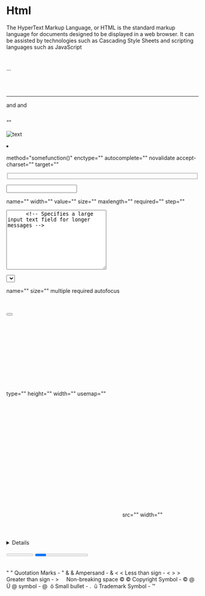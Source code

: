 # Html
The HyperText Markup Language, or HTML is the standard markup language for documents designed to be displayed in a web browser. It can be assisted by technologies such as Cascading Style Sheets and scripting languages such as JavaScript

<!-- * *******************************************************************************************
 * HTML5 Cheat sheet by Hackr.io
 * Source: https://websitesetup.org/wp-content/uploads/2014/02/HTML-CHEAT-SHEET-768x8555.png
 * ******************************************************************************************* * -->


<!-- Document Summary -->

<!DOCTYPE html>                                   <!-- Tells the browser that HTML5 version of HTML to be recognized by the browser -->
<html lang="en"></html>                           <!-- The HTML lang attribute is used to identify the language of text content on the web. This information helps search engines return language specific results, -->
<head></head>                                     <!-- Contains Information specific to the page like title, styles and scripts -->
<title></title>                                   <!-- Title for the page that shows up in the browser title bar -->
<body></body>                                     <!-- Content that the user will see -->


<!-- Document Information -->


<base/>                                           <!-- Usefull for specifying relative links in a document -->
<style></style>                                   <!-- Contains styles for the html document -->
<meta/>                                           <!-- Contains additional information about the page, author, page description and other hidden page info -->
<script></script>                                 <!-- Contains all scripts internal or external -->
<link/>                                           <!-- Used to create relationships with external pages and stylesheets -->


<!-- Document Structure -->


<h1></h1> ... <h6></h6>                           <!-- All six levels of heading with 1 being the most promiment and 6 being the least prominent -->
<p></p>                                           <!-- Used to organize paragraph text -->
<div></div>                                       <!-- A generic container used to denote a page section -->
<span></span>                                     <!-- Inline section or block container used for creating inline style elements -->
<br/>                                             <!-- Creates a line-break -->
<hr>                                              <!-- Creates a sectional break into HTML -->


<!-- Text Formatting -->


<strong></strong> and <b></b>                     <!-- Makes text contained in the tag as bold -->
<em></em> and <i></i>                             <!-- Alternative way to make the text contained in the tag as italic -->
<strike></strike>                                 <!-- Creates a strike through the text element -->
<pre></pre>                                       <!-- Preformatted monospace text block with some spacing intact -->
<blockquote></blockquote>                         <!-- Contains long paragraphs of quotations often cited -->
<abbr></abbr>                                     <!-- Contains abbreviations while also making the full form avaialable -->
<address></address>                               <!-- Used to display contact information -->
<code></code>                                     <!-- Used to display inline code snippets -->
<q></q>                                           <!-- Defines a short inline quotation -->
<sub></sub>                                       <!-- Defines subscripted text -->
<sup></sup>                                       <!-- Defines superscripted text -->
<kbd></kbd>                                       <!-- Specifies text as keyboard input -->
<small></small>                                   <!-- Specifies small text -->  


<!-- Links Formatting -->


<a href="url"></a>                                <!-- Used to link to external or internal pages of a wbesite -->
<a href="mailto:email@example.com"></a>           <!-- Used to link to an email address -->
<a href="name"></a>                               <!-- Used to link to a document element -->
<a href="#name"></a>                              <!-- Used to link to specific div element -->
<a href="tel://####-####-##"></a>                 <!-- Used to display phone numbers and make them clickable -->


<!-- Image Formatting -->


<img src="url" alt="text">                        <!-- Used to display images in a webpage where src="url" contains the link to the image source and alt="" contains an alternative text to display when the image is not displayed -->


<!-- List Formatting -->


<ol></ol>                                         <!-- Used to create ordered lists with numbers in the items -->
<ul></ul>                                         <!-- Used to display unordered lists with numbers in the items -->
<li></li>                                         <!-- Contains list items inside ordered and unordered lists -->
<dl></dl>                                         <!-- Contains list item definitions -->
<dt></dt>                                         <!-- Definition of single term inline with body content -->
<dd></dd>                                         <!-- The descrpition of the defined term -->


<!-- Forms Formatting and Attributes -->


<form action="url"></form>                        <!-- Form element creates a form and action="" specifies where the data is to be sent to when the visitor submits the form -->

<!-- Supported attributes -->
method="somefunction()"                           <!-- Contains the type of request (GET, POST... etc) which dictates how to send the data of the form -->
enctype=""                                        <!-- Dictates how the data is to be encoded when the data is sent to the web server. -->
autocomplete=""                                   <!-- Specifies if the autocomplete functionality is enabled or not -->
novalidate                                        <!-- Dictates if the form will be validated or not -->
accept-charset=""                                 <!-- Identifies the character encoding upon form submission -->
target=""                                         <!-- Tell where to display the information upon form submission. Possible values: '_blank', '_self', '_parent', '_top' -->
                            
<fieldset disabled="disabled"></fieldset>         <!-- Identifies the group of all fields in the form -->
<label for=""></label>                            <!-- A simple field label telling the user what to type in the field -->
<legend></legend>                                 <!-- The form legend acts as a caption for the fieldset element -->

<input type="text/email/number/color/date">       <!-- Input is the input field where the user can input various types of data -->

<!-- Supported attributes -->
name=""                                           <!-- Describes the name of the form -->
width=""                                          <!-- Specifies the width of an input field -->
value=""                                          <!-- Describes the value of the input information field -->
size=""                                           <!-- Specifies the input element width in characters -->
maxlength=""                                      <!-- Specifies the maximum input character numbers -->
required=""                                       <!-- Specifies if the input field is required to fill in before submitting the form -->
step=""                                           <!-- Identifies the legal number intervals of the input field -->

<textarea name="" id="" cols="30" rows="10">      <!-- Specifies a large input text field for longer messages -->
</textarea>

<select name=""></select>                         <!-- Describes a dropdown box for users to select from variety of choices -->

<!-- Supported attributes -->
name=""                                           <!-- The name for a dropdown combination box -->
size=""                                           <!-- Specifies the number of available options -->
multiple                                          <!-- Allows for multiple option selections -->
required                                          <!-- Requires that a value is selected before submitting the form -->
autofocus                                         <!-- Specifies that the dropdown automatically comes to focus once the page loads -->
<optgroup></optgroup>                             <!-- Specifies the entire grouping of available options -->
<option value=""></option>                        <!-- Defines one of the avaialble option from the dropdown list -->
<button></button>                                 <!-- A clickable button to submit the form -->


<!-- Tables Formatting -->


<table></table>                                   <!-- Defines and contains all table related content -->
<caption></caption>                               <!-- A description of what table is and what it contains -->
<thead></thead>                                   <!-- The table headers contain the type of information defined in each column underneath -->
<tbody></tbody>                                   <!-- Contains the tables data or information -->
<tfoot></tfoot>                                   <!-- Defines table footer -->
<tr></tr>                                         <!-- Contains the information to be included in a table row -->
<th></th>                                         <!-- Contains the information to be included in a single table header -->
<td></td>                                         <!-- Contains actual information in a table cell -->
<colgroup></colgroup>                             <!-- Groups a single or multiple columns for formatting purposes -->
<col>                                             <!-- Defines a single column of information inside a table -->


<!-- Objects and iFrames -->


<object data=""></object>                         <!-- Describes and embed file type including audio, video, PDF's, images -->

<!-- Supported attributes -->
type=""                                           <!-- Describes the type of media embedded -->
height=""                                         <!-- Describes the height of the object in pixels -->
width=""                                          <!-- Describes the width of the object in pixels -->
usemap=""                                         <!-- This is the name of the client-side image map in the object -->

<iframe src="" frameborder="0"></iframe>          <!-- Contains an inline frame that allows to embed external information -->                    
<embed src="" type="">                            <!-- Acts as a container for external application or plug-in -->
src=""                                            <!-- The source of the external file you're embedding -->
width=""                                          <!-- Describes the width of the iframe in pixels -->


<!-- HTML5 New Tags -->


<header></header>                                 <!-- Defines the header block for a document or a section -->
<footer></footer>                                 <!-- Defines the footer block for a document or a section -->
<main></main>                                     <!-- Describes the main content of a document --> 
<article></article>                               <!-- Identifies an article inside a document -->
<aside></aside>                                   <!-- Specifies content contained in a document sidebar -->
<section></section>                               <!-- Defines a section of a document -->
<details></details>                               <!-- Describes additonal information that user can view or hide -->
<dialog></dialog>                                 <!-- A dialog box or a window -->
<figure></figure>                                 <!-- An independent content block featuring images, diagrams or illustrations -->
<figcaption></figcaption>                         <!-- Caption that describe a figure -->
<mark></mark>                                     <!-- Displays a portion of highlighted text with in a page content -->
<nav></nav>                                       <!-- Navigation links for the user in a document -->
<menuitem></menuitem>                             <!-- The specific menu item that a user can raise from a pop up menu -->
<meter></meter>                                   <!-- Describes the scalar measurement with in a known array -->
<progress></progress>                             <!-- Displays the progress of a task usually a progress bar -->
<rp></rp>                                         <!-- Describes text within the browsers that do not support ruby notations -->
<rt></rt>                                         <!-- Displays east asian typography character details -->
<ruby></ruby>                                     <!-- Describes annotations for east asian typography -->
<summary></summary>                               <!-- Contains a visible heading for details element -->
<bdi></bdi>                                       <!-- Helps you format parts of text in a different direction than other text -->
<time></time>                                     <!-- Identifies the time and date -->
<wbr>                                             <!-- A line break within the content -->

<!-- Some other useful tags -->

<canvas></canvas>                                 <!-- Allows to draw 2D shapes on the web page with the help of javascript -->
<keygen>                                          <!-- Represents a control for generating a public-private key pair -->
<map></map>                                       <!-- Specifies an image map -->

<!-- Collective Character Obejcts -->


&#34; &quot; Quotation Marks - "
&#38; &amp; Ampersand - &
&#60; &lt; Less than sign - <
&#62; &gt; Greater than sign - >
&#160; &nbsp; Non-breaking space 
&#169; &copy; Copyright Symbol - ©
&#64; &Uuml; @ symbol - @
&#149; &ouml; Small bullet - .
&#153; &ucirc; Trademark Symbol - ™
